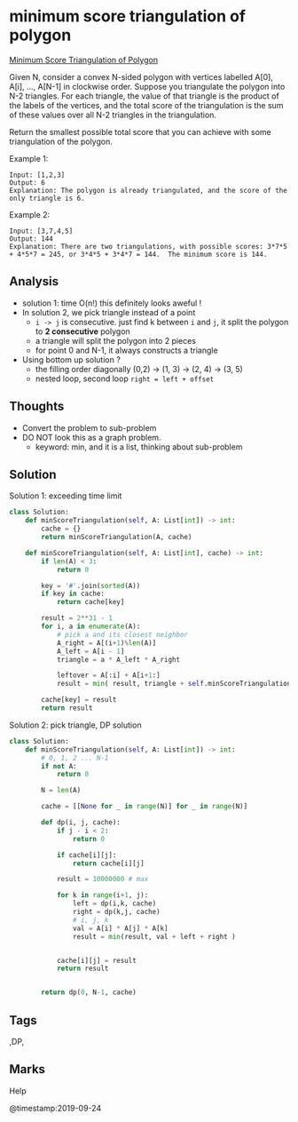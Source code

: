 # minimum score triangulation of polygon

[Minimum Score Triangulation of Polygon](https://leetcode.com/problems/minimum-score-triangulation-of-polygon)

Given N, consider a convex N-sided polygon with vertices labelled A\[0\], A\[i\], ..., A\[N-1\] in clockwise order. Suppose you triangulate the polygon into N-2 triangles. For each triangle, the value of that triangle is the product of the labels of the vertices, and the total score of the triangulation is the sum of these values over all N-2 triangles in the triangulation.

Return the smallest possible total score that you can achieve with some triangulation of the polygon.

Example 1:

```text
Input: [1,2,3]
Output: 6
Explanation: The polygon is already triangulated, and the score of the only triangle is 6.
```

Example 2:

```text
Input: [3,7,4,5]
Output: 144
Explanation: There are two triangulations, with possible scores: 3*7*5 + 4*5*7 = 245, or 3*4*5 + 3*4*7 = 144.  The minimum score is 144.
```

## Analysis

* solution 1: time O\(n!\) this definitely looks aweful !
* In solution 2, we pick triangle instead of a point
  * `i -> j` is consecutive. just find k between `i` and `j`, it split the polygon to **2 consecutive** polygon
  * a triangle will split the polygon into 2 pieces 
  * for point 0 and N-1, it always constructs a triangle 
* Using bottom up solution ?
  * the filling order diagonally \(0,2\) -&gt; \(1, 3\) -&gt; \(2, 4\) -&gt; \(3, 5\)
  * nested loop, second loop `right = left + offset`


## Thoughts

* Convert the problem to sub-problem 
* DO NOT look this as a graph problem. 
  * keyword: min, and it is a list, thinking about sub-problem 

## Solution

Solution 1: exceeding time limit

```python
class Solution:
    def minScoreTriangulation(self, A: List[int]) -> int:
        cache = {}
        return minScoreTriangulation(A, cache)

    def minScoreTriangulation(self, A: List[int], cache) -> int:
        if len(A) < 3:
            return 0

        key = '#'.join(sorted(A))
        if key in cache:
            return cache[key]

        result = 2**31 - 1
        for i, a in enumerate(A):
            # pick a and its closest neighbor 
            A_right = A[(i+1)%len(A)]
            A_left = A[i - 1]
            triangle = a * A_left * A_right

            leftover = A[:i] + A[i+1:]
            result = min( result, triangle + self.minScoreTriangulation(leftover, cache) ) 

        cache[key] = result         
        return result
```

Solution 2: pick triangle, DP solution

```python
class Solution:
    def minScoreTriangulation(self, A: List[int]) -> int:
        # 0, 1, 2 ... N-1
        if not A:
            return 0

        N = len(A)

        cache = [[None for _ in range(N)] for _ in range(N)]

        def dp(i, j, cache):
            if j - i < 2:
                return 0 

            if cache[i][j]:
                return cache[i][j]

            result = 10000000 # max

            for k in range(i+1, j):
                left = dp(i,k, cache)
                right = dp(k,j, cache)
                # i, j, k
                val = A[i] * A[j] * A[k]
                result = min(result, val + left + right )


            cache[i][j] = result 
            return result 


        return dp(0, N-1, cache)
```

## Tags

,DP,

## Marks

Help

@timestamp:2019-09-24
